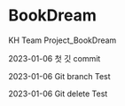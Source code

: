 # BookDream

KH Team Project_BookDream

2023-01-06
첫 깃 commit

2023-01-06
Git branch Test

2023-01-06
Git delete Test

